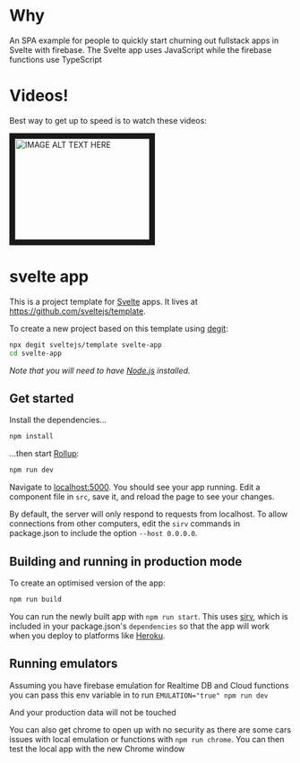 # Why

An SPA example for people to quickly start churning out fullstack apps in Svelte with firebase. 
The Svelte app uses JavaScript while the firebase functions use TypeScript

# Videos!
Best way to get up to speed is to watch these videos: 

<a href="https://www.youtube.com/watch?v=76tkAx2NVcw&list=PLCrwuqjmVebJeMDrAPQDrJmnwXWDw3CJW" target="_blank"><img src="http://img.youtube.com/vi/76tkAx2NVcw/0.jpg" 
alt="IMAGE ALT TEXT HERE" width="240" height="180" border="10" /></a>



# svelte app

This is a project template for [Svelte](https://svelte.dev) apps. It lives at https://github.com/sveltejs/template.

To create a new project based on this template using [degit](https://github.com/Rich-Harris/degit):

```bash
npx degit sveltejs/template svelte-app
cd svelte-app
```

*Note that you will need to have [Node.js](https://nodejs.org) installed.*


## Get started

Install the dependencies...

```bash
npm install
```

...then start [Rollup](https://rollupjs.org):

```bash
npm run dev
```

Navigate to [localhost:5000](http://localhost:5000). You should see your app running. Edit a component file in `src`, save it, and reload the page to see your changes.

By default, the server will only respond to requests from localhost. To allow connections from other computers, edit the `sirv` commands in package.json to include the option `--host 0.0.0.0`.


## Building and running in production mode

To create an optimised version of the app:

```bash
npm run build
```

You can run the newly built app with `npm run start`. This uses [sirv](https://github.com/lukeed/sirv), which is included in your package.json's `dependencies` so that the app will work when you deploy to platforms like [Heroku](https://heroku.com).

## Running emulators

Assuming you have firebase emulation for Realtime DB and Cloud functions you can pass this env variable in to run `EMULATION="true" npm run dev`

And your production data will not be touched

You can also get chrome to open up with no security as there are some cars issues with local emulation or functions with `npm run chrome`. You can then test the local app with the new Chrome window